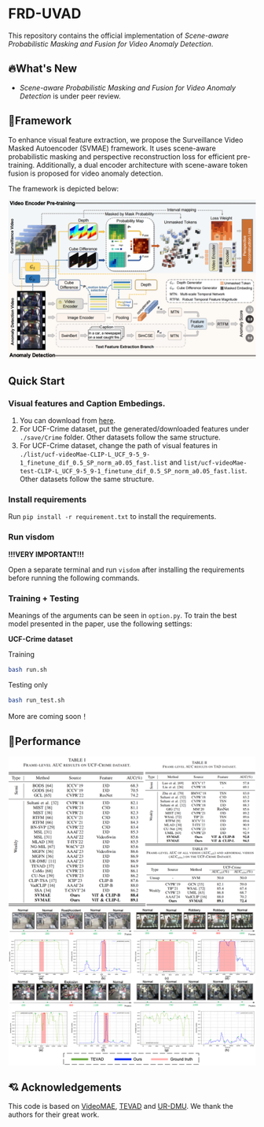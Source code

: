 # FRD-UVAD

[//]: # ([![Open In Colab]&#40;https://colab.research.google.com/assets/colab-badge.svg&#41;]&#40;https://colab.research.google.com/drive/12Sh0j92YYmTa0oIuSEWWpPBCpIwCSVhz?usp=sharing&#41;)
[//]: # ([![HuggingFace Space]&#40;https://img.shields.io/badge/🤗-HuggingFace%20Space-cyan.svg&#41;]&#40;https://huggingface.co/spaces/Caoyunkang/Segment-Any-Anomaly&#41;)

This repository contains the official implementation of _Scene-aware Probabilistic Masking and Fusion for Video Anomaly Detection_.


## :fire:What's New
- _Scene-aware Probabilistic Masking and Fusion for Video Anomaly Detection_ is under peer review.


## :gem:Framework
[//]: # (We found that a simple assembly of foundation models suffers from severe language ambiguity. )
[//]: # (Therefore, we introduce hybrid prompts derived from domain expert knowledge and target image context to alleviate the language ambiguity. )

To enhance visual feature extraction, we propose the Surveillance Video Masked Autoencoder (SVMAE) framework. 
It uses scene-aware probabilistic masking and perspective reconstruction loss for efficient pre-training. 
Additionally, a dual encoder architecture with scene-aware token fusion is proposed for video anomaly detection.

The framework is depicted below:

[//]: # (![Framework]&#40;SSA_assets/framework.png&#41;)
![Framework](assets/MainMethod_7.png)


## Quick Start

### Visual features and Caption Embedings.
1. You can download from [here](https://pan.quark.cn/s/85d261a1b699).
2. For UCF-Crime dataset, put the generated/downloaded features under `./save/Crime` folder. Other datasets follow the same structure.
3. For UCF-Crime dataset, change the path of visual features in `./list/ucf-videoMae-CLIP-L_UCF_9-5_9-1_finetune_dif_0.5_SP_norm_a0.05_fast.list` and `list/ucf-videoMae-test-CLIP-L_UCF_9-5_9-1_finetune_dif_0.5_SP_norm_a0.05_fast.list`. Other datasets follow the same structure.

### Install requirements
Run `pip install -r requirement.txt` to install the requirements.

### Run visdom
**!!!VERY IMPORTANT!!!**

Open a separate terminal and run `visdom` after installing the requirements before running the following commands.

### Training + Testing
Meanings of the arguments can be seen in `option.py`. To train the best model presented in the paper, use the following settings:

**UCF-Crime dataset**

Training
```bash
bash run.sh
```

Testing only 
```bash
bash run_test.sh
```
More are coming soon！

[//]: # ()
[//]: # (### :bank:Dataset Preparation)

[//]: # ()
[//]: # (We evaluate FRD-UVAD on four public datasets: Shanghaitech, CUHK Avenue and UCF-Crime.  )

[//]: # ()
[//]: # (Download ucf-crime train features from here:[https://pan.quark.cn/s/e978fc6a90c8], test features from C2FPL:[Concat_test_10.npy]&#40;https://mbzuaiac-my.sharepoint.com/personal/anas_al-lahham_mbzuai_ac_ae/_layouts/15/onedrive.aspx?id=%2Fpersonal%2Fanas%5Fal%2Dlahham%5Fmbzuai%5Fac%5Fae%2FDocuments%2FApplications%2FPaper%20Submissions%2FCVPR%202024%2Fconcatenated%5Ffeatures&ga=1&#41;**)

[//]: # ()
[//]: # ()
[//]: # (### :hammer:Environment Setup)

[//]: # ()
[//]: # (Run `conda env create -f environment.yaml` to install the requirements.)

[//]: # ()
[//]: # ()
[//]: # (### :page_facing_up:Repeat the public results)

[//]: # ()
[//]: # (**To train FRD-UVAD from scratch on UCF-Crime:**)

[//]: # ()
[//]: # (```)

[//]: # (python main.py --dataset_name ucfcrime --feature_pretrain_model i3d --feature_modal rgb --cross_clip 4 --lab False --lab_type wlab --beta 0.1 --delta 0.5 --Vitblock_num 8 --max_seqlen 320 --max_epoch 5 --Lambda 1_1_1)

[//]: # (```)

[//]: # ()
[//]: # ()
[//]: # (**To inference FRD-UVAD without auxiliary scorer,whose AUC is 77.56\%:**)

[//]: # ()
[//]: # (```python run_test.py --ckpt_path best_ckpt/best_ckpt_0.7756.pkl```)

[//]: # ()
[//]: # ()
[//]: # (**To inference FRD-UVAD with FRD-UVAD&#40;1 crop&#41; as auxiliary scorer,whose AUC is 80.72\%:**)

[//]: # ()
[//]: # (```python run_test.py --ckpt_path best_ckpt/best_ckpt_0.8072.pkl```)

[//]: # ()
[//]: # ()
[//]: # (**To inference FRD-UVAD with [C2FPL]&#40;https://github.com/AnasEmad11/C2FPL&#41; as auxiliary scorer,whose AUC is 82.12\%:**)

[//]: # ()
[//]: # (```python run_test.py --ckpt_path best_ckpt/best_ckpt_0.8212.pkl```)


## :dart:Performance
![Results](assets/performance.png)
![Qualitative Results](assets/ResultVisualization_3.png)


## 💘 Acknowledgements

[//]: # (Our work is largely inspired by the following projects. Thanks for their admiring contribution.)
[//]: # ()
[//]: # (- [C2FPL]&#40;https://github.com/AnasEmad11/c2fpl&#41;)

This code is based on 
[VideoMAE](https://github.com/MCG-NJU/VideoMAE),
[TEVAD](https://github.com/coranholmes/TEVAD) and 
[UR-DMU](https://github.com/henrryzh1/UR-DMU). 
We thank the authors for their great work.



<!-- 
## Citation

If you find this project helpful for your research, please consider citing the following BibTeX entry.


```BibTex
@ARTICLE{10539327,
  author={Tao, Chenchen and Wang, Chong and Lin, Sunqi and Cai, Suhang and Li, Di and Qian, Jiangbo},
  journal={IEEE Transactions on Multimedia}, 
  title={Feature Reconstruction with Disruption for Unsupervised Video Anomaly Detection}, 
  year={2024},
  volume={},
  number={},
  pages={1-14},
  keywords={Unsupervised video anomaly detection;transformer;cross attention;feature reconstruction},
  doi={10.1109/TMM.2024.3405716}}
``` 
-->
